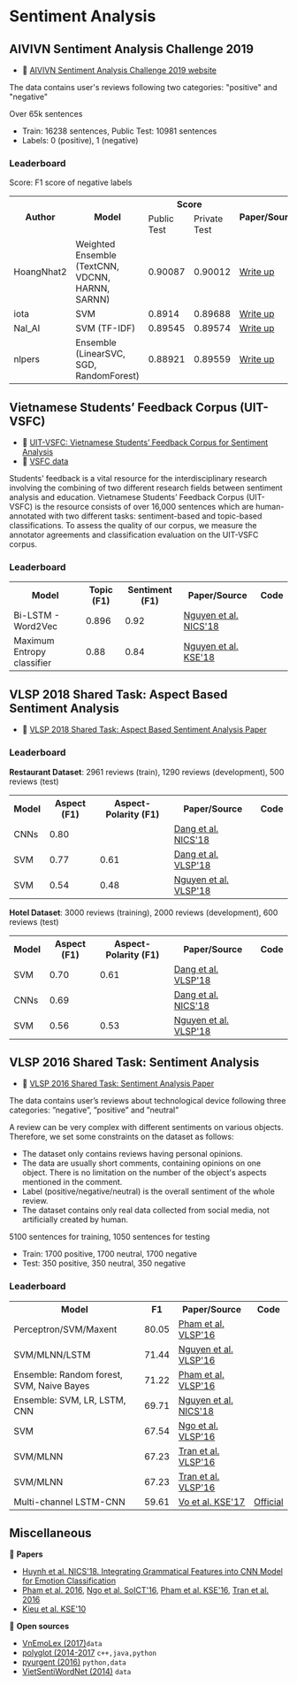 # Sentiment Analysis

## AIVIVN Sentiment Analysis Challenge 2019 

* :link: [AIVIVN Sentiment Analysis Challenge 2019  website](https://www.aivivn.com/contests/1)

The data contains user's reviews following two categories: "positive" and "negative"

Over 65k sentences

* Train: 16238 sentences, Public Test: 10981 sentences
* Labels: 0 (positive), 1 (negative)

### Leaderboard

Score: F1 score of negative labels

<table>
  <tr>
    <th rowspan="2">Author</th>
    <th rowspan="2">Model</th>
    <th colspan="2">Score</th>
    <th rowspan="2">Paper/Source</th>
    <th rowspan="2">Code</th>
  </tr>
  <tr>
    <td>Public Test</td>
    <td>Private Test</td>
  </tr>
  <tr>
    <td>HoangNhat2</td>
    <td>Weighted Ensemble<br>(TextCNN, VDCNN, HARNN, SARNN)</td>
    <td>0.90087</td>
    <td>0.90012</td>
    <td>
      <a href="https://forum.machinelearningcoban.com/t/1st-place-solution-phan-loai-sac-thai-binh-luan/4504">Write up</a>
    </td>
    <td><a href="https://github.com/petrpan26/Aivivn_1">Official</a></td>
  </tr>
  <tr>
    <td>iota</td>
    <td>SVM</td>
    <td>0.8914</td>
    <td>0.89688</td>
    <td>
      <a href="https://forum.machinelearningcoban.com/t/svm-model-cho-phan-loai-sac-thai-binh-luan-3rd-place-solution/4510">Write up</a>
    </td>
    <td><a href="https://github.com/iotadesu/aivivn-sentiment-svm">Official</a></td>
  </tr>
  <tr>
    <td>Nal_AI</td>
    <td>SVM (TF-IDF)</td>
    <td>0.89545</td>
    <td>0.89574</td>
    <td>
      <a href="https://forum.machinelearningcoban.com/t/chia-se-model-sentiment-analysis-aivivn-com-top-5/4537">Write up</a>
    </td>
    <td><a href="https://github.com/swordmanager/sentiment_analysis_nal">Official</a></td>
  </tr>
  <tr>
    <td>nlpers</td>
    <td>Ensemble<br>(LinearSVC, SGD, RandomForest)</td>
    <td>0.88921</td>
    <td>0.89559</td>
    <td>
      <a href="https://forum.machinelearningcoban.com/t/mo-hinh-ensemble-don-gian-cho-phan-loai-sac-thai-binh-luan-7th-place-solution/4507">Write up</a>
    </td>
    <td><a href="https://github.com/minhpqn/aivivn_1_ensemble_7th_place">Official</a></td>
  </tr>
</table>


## Vietnamese Students’ Feedback Corpus (UIT-VSFC)

* :scroll: [UIT-VSFC: Vietnamese Students’ Feedback Corpus for Sentiment Analysis](https://drive.google.com/file/d/1flr5ew6thRFw4emMx5hWlAS3gUYBp8bI/view?usp=sharing)
* :file_folder: [VSFC data](https://sites.google.com/uit.edu.vn/uit-nlp/corpora-projects)

Students’ feedback is a vital resource for the interdisciplinary research involving the combining of two different research fields between sentiment analysis and education. Vietnamese Students’ Feedback Corpus (UIT-VSFC) is the resource consists of over 16,000 sentences which are human-annotated with two different tasks: sentiment-based and topic-based classifications. To assess the quality of our corpus, we measure the annotator agreements and classification evaluation on the UIT-VSFC corpus.

### Leaderboard

<table>
  <tr>
    <th>Model</th>
    <th>Topic (F1)</th>
    <th>Sentiment (F1)</th>
    <th>Paper/Source</th>
    <th>Code</th>
  </tr>
  <tr>
    <td>Bi-LSTM - Word2Vec</td>
    <td>0.896</td>
    <td>0.92</td>
    <td><a href="https://drive.google.com/file/d/1yWKHLBC-hJ5RMUuvC2qOmEiLpViqmjAC/view?usp=sharing">Nguyen et al. NICS'18</a></td>
    <td></td>
  </tr>
  <tr>
    <td>Maximum Entropy classifier</td>
    <td>0.88</td>
    <td>0.84</td>
    <td><a href="https://drive.google.com/file/d/1flr5ew6thRFw4emMx5hWlAS3gUYBp8bI/view?usp=sharing">Nguyen et al. KSE'18</a></td>
    <td></td>
  </tr>
</table>

## VLSP 2018 Shared Task: Aspect Based Sentiment Analysis

* :scroll: [VLSP 2018 Shared Task: Aspect Based Sentiment Analysis Paper](https://drive.google.com/file/d/1C3l2n2Jicwzc0aoBLoyA5zIdczHpcy5R/view?usp=sharing)

### Leaderboard

**Restaurant Dataset**: 2961 reviews (train), 1290 reviews (development), 500 reviews (test) 

<table>
  <tr>
    <th>Model</th>
    <th>Aspect (F1)</th>
    <th>Aspect-Polarity (F1)</th>
    <th>Paper/Source</th>
    <th>Code</th>
  </tr>
  <tr>
    <td>CNNs</td>
    <td>0.80</td>
    <td></td>
    <td>
      <a href="https://drive.google.com/file/d/1mioRMEkPzkk9V_aDZgBaEG1vxWVd4iT1/view?usp=sharing">Dang et al. NICS'18</a>
    </td>
    <td></td>
  </tr>
  <tr>
    <td>SVM</td>
    <td>0.77</td>
    <td>0.61</td>
    <td>
      <a href="https://drive.google.com/file/d/1I2U2AinR5kfz1gjZRgfgsRQwqZEo7-od/view?usp=sharing">Dang et al. VLSP'18</a>
    </td>
    <td></td>
  </tr>
  <tr>
    <td>SVM</td>
    <td>0.54</td>
    <td>0.48</td>
    <td>
      <a href="https://drive.google.com/file/d/1-3HYFHjDv1R-H5HOIC9es1Xd-gBEtcZ9/view?usp=sharing">Nguyen et al. VLSP'18</a>
    </td>
    <td></td>
  </tr>
</table>

**Hotel Dataset**: 3000 reviews (training), 2000 reviews (development), 600 reviews (test)

<table>
  <tr>
    <th>Model</th>
    <th>Aspect (F1)</th>
    <th>Aspect-Polarity (F1)</th>
    <th>Paper/Source</th>
    <th>Code</th>
  </tr>
  <tr>
    <td>SVM</td>
    <td>0.70</td>
    <td>0.61</td>
    <td><a href="https://drive.google.com/file/d/1I2U2AinR5kfz1gjZRgfgsRQwqZEo7-od/view?usp=sharing">Dang et al. VLSP'18</a>
    </td>
    <td></td>
  </tr>
  <tr>
    <td>CNNs</td>
    <td>0.69</td>
    <td></td>
    <td>
      <a href="https://drive.google.com/file/d/1mioRMEkPzkk9V_aDZgBaEG1vxWVd4iT1/view?usp=sharing">Dang et al. NICS'18</a>
    </td>
    <td></td>
  </tr>
  <tr>
    <td>SVM</td>
    <td>0.56</td>
    <td>0.53</td>
    <td><a href="https://drive.google.com/file/d/1-3HYFHjDv1R-H5HOIC9es1Xd-gBEtcZ9/view?usp=sharing">Nguyen et al. VLSP'18</a></td>
    <td></td>
  </tr>
</table>

## VLSP 2016 Shared Task: Sentiment Analysis

* :scroll: [VLSP 2016 Shared Task: Sentiment Analysis Paper](https://drive.google.com/file/d/1oAa8tcM8UACK6ibiIxL8yuz_eHM7_qBF/view?usp=sharing)

The data contains user’s reviews about technological device following three categories: ”negative”, ”positive” and ”neutral”

A review can be very complex with different sentiments on various objects. Therefore, we set some constraints on the dataset as follows:

* The dataset only contains reviews having personal opinions.
* The data are usually short comments, containing opinions on one object. There is no limitation on the number of the object's aspects mentioned in the comment.
* Label (positive/negative/neutral) is the overall sentiment of the whole review.
* The dataset contains only real data collected from social media, not artificially created by human.

5100 sentences for training, 1050 sentences for testing

* Train: 1700 positive, 1700 neutral, 1700 negative
* Test: 350 positive, 350 neutral, 350 negative

### Leaderboard

<table>
  <tr>
    <th>Model</th>
    <th>F1</th>
    <th>Paper/Source</th>
    <th>Code</th>
  </tr>
  <tr>
   <td>Perceptron/SVM/Maxent</td>
    <td>80.05</td>
    <td><a href="https://drive.google.com/file/d/1ffh5tcG0e5dzjprT07GGiOHzmbUV569-/view?usp=sharing">Pham et al. VLSP'16</a></td>
    <td></td>
  </tr>
  <tr>
   <td>SVM/MLNN/LSTM</td>
    <td>71.44</td>
    <td><a href="https://drive.google.com/file/d/1s7CdShhyOhR7STQx-tJ3jOXtPWr4gBMk/view?usp=sharing">Nguyen et al. VLSP'16</a></td>
    <td></td>
  </tr>
  <tr>
    <td>Ensemble: Random forest, SVM, Naive Bayes</td>
    <td>71.22</td>
    <td><a href="https://drive.google.com/file/d/1V87Z0Jjgt47nqcN8BaDLU5TLAqzUn1pN/view?usp=sharing">Pham et al. VLSP'16</a></td>
    <td></td>
  </tr>
  <tr>
    <td>Ensemble: SVM, LR, LSTM, CNN</td>
    <td>69.71</td>
    <td><a href="https://drive.google.com/file/d/102zjgYYLphgiqR7GuoXbiJN69pXSQ0hl/view?usp=sharing">Nguyen et al. NICS'18</a></td>
    <td></td>
  </tr>
  <tr>
    <td>SVM</td>
    <td>67.54</td>
    <td><a href="https://drive.google.com/file/d/1ADMRNIaHUG-XFqJbSs2OmKg9DxrNGcQ3/view?usp=sharing">Ngo et al. VLSP'16</a></td>
    <td></td>
  </tr>
  <tr>
   <td>SVM/MLNN</td>
    <td>67.23</td>
    <td><a href="https://drive.google.com/file/d/15FSX0s1K_CCjlDbxHpWcnbGCQfIcV_u8/view?usp=sharing">Tran et al. VLSP'16</a></td>
    <td></td>
  </tr>
  <tr>
   <td>SVM/MLNN</td>
    <td>67.23</td>
    <td><a href="https://drive.google.com/file/d/15FSX0s1K_CCjlDbxHpWcnbGCQfIcV_u8/view?usp=sharing">Tran et al. VLSP'16</a></td>
    <td></td>
  </tr>
  <tr>
   <td>Multi-channel LSTM-CNN</td>
    <td>59.61</td>
    <td><a href="https://www.researchgate.net/publication/321259272_Multi-channel_LSTM-CNN_model_for_Vietnamese_sentiment_analysis">Vo et al. KSE'17</a></td>
    <td><a href="https://github.com/ntienhuy/MultiChannel">Official</a></td>
  </tr>
</table>

## Miscellaneous

:scroll: **Papers**

* [Huynh et al. NICS'18. Integrating Grammatical Features into CNN Model for Emotion Classification](https://drive.google.com/file/d/167e2Oo68l0mxokw-ZLzCEPyHW0S-n300/view?usp=sharing)
* [Pham et al. 2016](http://www.indjst.org/index.php/indjst/article/viewFile/93164/69662), [Ngo et al. SoICT'16](https://www.semanticscholar.org/paper/Cross-domain-sentiment-classification-with-word-and-Bach-Hai/41f67072e52ae0b4902a4ea7f98db521a3c3dd3b), [Pham et al. KSE'16](https://ieeexplore.ieee.org/document/7758052/), [Tran et al. 2016](http://www.indjst.org/index.php/indjst/article/viewFile/97360/71787)
* [Kieu et al. KSE'10](https://drive.google.com/file/d/1rYQYyAxEOabxKa7Y6C3TDuxLHDz7OD9P/view?usp=sharing)

:file_folder: **Open sources**

* [VnEmoLex (2017)](https://zenodo.org/record/801610#.WffTwp-WakD)`data`
* [polyglot (2014-2017](http://polyglot.readthedocs.io/en/latest/Sentiment.html) `c++,java,python`
* [pyurgent (2016)](https://github.com/tiendung/pyurgent) `python,data`
* [VietSentiWordNet (2014)](https://github.com/magizbox/underthesea/wiki/VietSentiWordNet) `data`
